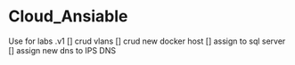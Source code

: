 # Cloud_Ansiable
Use for labs
.v1
[] crud vlans
[] crud new docker host
[] assign to sql server
[] assign new dns to IPS DNS
